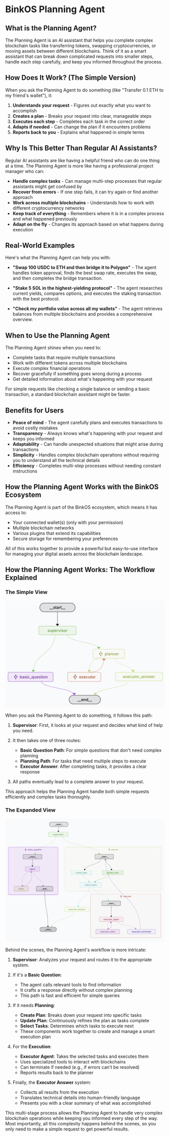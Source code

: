# BinkOS Planning Agent

## What is the Planning Agent?

The Planning Agent is an AI assistant that helps you complete complex blockchain tasks like transferring tokens, swapping cryptocurrencies, or moving assets between different blockchains. Think of it as a smart assistant that can break down complicated requests into smaller steps, handle each step carefully, and keep you informed throughout the process.

## How Does It Work? (The Simple Version)

When you ask the Planning Agent to do something (like "Transfer 0.1 ETH to my friend's wallet"), it:

1. **Understands your request** - Figures out exactly what you want to accomplish
2. **Creates a plan** - Breaks your request into clear, manageable steps
3. **Executes each step** - Completes each task in the correct order
4. **Adapts if needed** - Can change the plan if it encounters problems
5. **Reports back to you** - Explains what happened in simple terms

## Why Is This Better Than Regular AI Assistants?

Regular AI assistants are like having a helpful friend who can do one thing at a time. The Planning Agent is more like having a professional project manager who can:

- **Handle complex tasks** - Can manage multi-step processes that regular assistants might get confused by
- **Recover from errors** - If one step fails, it can try again or find another approach
- **Work across multiple blockchains** - Understands how to work with different cryptocurrency networks
- **Keep track of everything** - Remembers where it is in a complex process and what happened previously
- **Adapt on the fly** - Changes its approach based on what happens during execution

## Real-World Examples

Here's what the Planning Agent can help you with:

- **"Swap 100 USDC to ETH and then bridge it to Polygon"** - The agent handles token approval, finds the best swap rate, executes the swap, and then completes the bridge transaction.

- **"Stake 5 SOL in the highest-yielding protocol"** - The agent researches current yields, compares options, and executes the staking transaction with the best protocol.

- **"Check my portfolio value across all my wallets"** - The agent retrieves balances from multiple blockchains and provides a comprehensive overview.

## When to Use the Planning Agent

The Planning Agent shines when you need to:

- Complete tasks that require multiple transactions
- Work with different tokens across multiple blockchains
- Execute complex financial operations
- Recover gracefully if something goes wrong during a process
- Get detailed information about what's happening with your request

For simple requests like checking a single balance or sending a basic transaction, a standard blockchain assistant might be faster.

## Benefits for Users

- **Peace of mind** - The agent carefully plans and executes transactions to avoid costly mistakes
- **Transparency** - Always knows what's happening with your request and keeps you informed
- **Adaptability** - Can handle unexpected situations that might arise during transactions
- **Simplicity** - Handles complex blockchain operations without requiring you to understand all the technical details
- **Efficiency** - Completes multi-step processes without needing constant instructions

## How the Planning Agent Works with the BinkOS Ecosystem

The Planning Agent is part of the BinkOS ecosystem, which means it has access to:

- Your connected wallet(s) (only with your permission)
- Multiple blockchain networks
- Various plugins that extend its capabilities
- Secure storage for remembering your preferences

All of this works together to provide a powerful but easy-to-use interface for managing your digital assets across the blockchain landscape.

## How the Planning Agent Works: The Workflow Explained

### The Simple View

![Planning Agent Simple Workflow](../../docs/assets/planning-agent-simple.png)

When you ask the Planning Agent to do something, it follows this path:

1. **Supervisor**: First, it looks at your request and decides what kind of help you need.

2. It then takes one of three routes:

   - **Basic Question Path**: For simple questions that don't need complex planning
   - **Planning Path**: For tasks that need multiple steps to execute
   - **Executor Answer**: After completing tasks, it provides a clear response

3. All paths eventually lead to a complete answer to your request.

This approach helps the Planning Agent handle both simple requests efficiently and complex tasks thoroughly.

### The Expanded View

![Planning Agent Expanded Workflow](../../docs/assets/planning-agent-expanded.png)

Behind the scenes, the Planning Agent's workflow is more intricate:

1. **Supervisor**: Analyzes your request and routes it to the appropriate system.

2. If it's a **Basic Question**:

   - The agent calls relevant tools to find information
   - It crafts a response directly without complex planning
   - This path is fast and efficient for simple queries

3. If it needs **Planning**:

   - **Create Plan**: Breaks down your request into specific tasks
   - **Update Plan**: Continuously refines the plan as tasks complete
   - **Select Tasks**: Determines which tasks to execute next
   - These components work together to create and manage a smart execution plan

4. For the **Execution**:

   - **Executor Agent**: Takes the selected tasks and executes them
   - Uses specialized tools to interact with blockchains
   - Can terminate if needed (e.g., if errors can't be resolved)
   - Reports results back to the planner

5. Finally, the **Executor Answer** system:
   - Collects all results from the execution
   - Translates technical details into human-friendly language
   - Presents you with a clear summary of what was accomplished

This multi-stage process allows the Planning Agent to handle very complex blockchain operations while keeping you informed every step of the way. Most importantly, all this complexity happens behind the scenes, so you only need to make a simple request to get powerful results.
